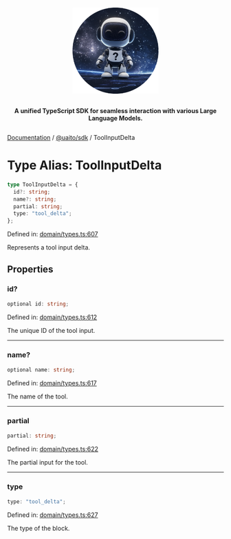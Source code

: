 <div style="display:flex; flex-direction:column; align-items:center;">
<p align="center">
  <img src="../UAITO.png" alt="UAITO Logo" width="200"/>
</p>

<p align="center">
  <strong>A unified TypeScript SDK for seamless interaction with various Large Language Models.</strong>
</p>
</div>

[Documentation](README.md) / [@uaito/sdk](@uaito.sdk.md) / ToolInputDelta

# Type Alias: ToolInputDelta

```ts
type ToolInputDelta = {
  id?: string;
  name?: string;
  partial: string;
  type: "tool_delta";
};
```

Defined in: [domain/types.ts:607](https://github.com/elribonazo/uaito/blob/c848a132a0a25c2e98701cb60475a7556be27253/packages/sdk/src/domain/types.ts#L607)

Represents a tool input delta.

## Properties

### id?

```ts
optional id: string;
```

Defined in: [domain/types.ts:612](https://github.com/elribonazo/uaito/blob/c848a132a0a25c2e98701cb60475a7556be27253/packages/sdk/src/domain/types.ts#L612)

The unique ID of the tool input.

***

### name?

```ts
optional name: string;
```

Defined in: [domain/types.ts:617](https://github.com/elribonazo/uaito/blob/c848a132a0a25c2e98701cb60475a7556be27253/packages/sdk/src/domain/types.ts#L617)

The name of the tool.

***

### partial

```ts
partial: string;
```

Defined in: [domain/types.ts:622](https://github.com/elribonazo/uaito/blob/c848a132a0a25c2e98701cb60475a7556be27253/packages/sdk/src/domain/types.ts#L622)

The partial input for the tool.

***

### type

```ts
type: "tool_delta";
```

Defined in: [domain/types.ts:627](https://github.com/elribonazo/uaito/blob/c848a132a0a25c2e98701cb60475a7556be27253/packages/sdk/src/domain/types.ts#L627)

The type of the block.
